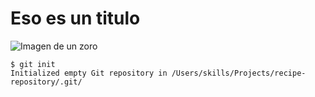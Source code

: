 # Eso es un titulo
![Imagen de un zoro](https://i.pinimg.com/originals/ed/ea/e5/edeae57a17912c98b7deb8bdd5d8027e.jpg)
```
$ git init
Initialized empty Git repository in /Users/skills/Projects/recipe-repository/.git/
``` 

